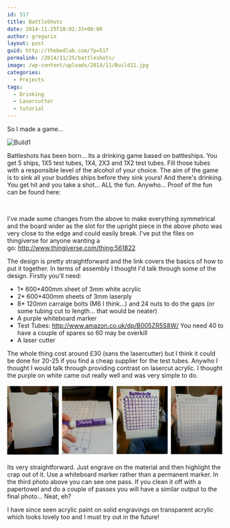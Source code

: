 ```yaml
---
id: 517
title: BattleShots
date: 2014-11-25T18:01:33+00:00
author: gregario
layout: post
guid: http://thebedlab.com/?p=517
permalink: /2014/11/25/battleshots/
image: /wp-content/uploads/2014/11/Build11.jpg
categories:
  - Projects
tags:
  - Drinking
  - Lasercutter
  - tutorial
---
```

So I made a game...



![Build1](http://thebedlab.com/wp-content/uploads/2014/11/Build1.jpg)



Battleshots has been born... Its a drinking game based on battleships. You get 5 ships, 1X5 test tubes, 1X4, 2X3 and 1X2 test tubes. Fill those tubes with a responsible level of the alcohol of your choice. The aim of the game is to sink all your buddies ships before they sink yours! And there's drinking. You get hit and you take a shot... ALL the fun. Anywho... Proof of the fun can be found here:

<img class="aligncenter" src="https://lh3.googleusercontent.com/-TI2GKHaj5q4/U8EanpUlhDI/AAAAAAAAJvs/GZ9xfnl-9dM/w1153-h865-no/IMG_20140711_222231.jpg" alt="" />

I've made some changes from the above to make everything symmetrical and the board wider as the slot for the upright piece in the above photo was very close to the edge and could easily break. I've put the files on thingiverse for anyone wanting a go: http://www.thingiverse.com/thing:561822

The design is pretty straightforward and the link covers the basics of how to put it together. In terms of assembly I thought I'd talk through some of the design. Firstly you'll need:

  * 1\* 600\*400mm sheet of 3mm white acrylic
  * 2\* 600\*400mm sheets of 3mm laserply
  * 8* 120mm carraige bolts (M6 I think...) and 24 nuts to do the gaps (or some tubing cut to length... that would be neater)
  * A purple whiteboard marker
  * Test Tubes: http://www.amazon.co.uk/dp/B005ZR5S8W/ You need 40 to have a couple of spares so 60 may be overkill
  * A laser cutter

The whole thing cost around £30 (sans the lasercutter) but I think it could be done for 20-25 if you find a cheap supplier for the test tubes. Anywho I thought I would talk through providing contrast on lasercut acrylic. I thought the purple on white came out really well and was very simple to do.

![Capture](/wp-content/uploads/2014/11/Capture1.png)

Its very straightforward. Just engrave on the material and then highlight the crap out of it. Use a whiteboard marker rather than a permanent marker. In the third photo above you can see one pass. If you clean it off with a papertowel and do a couple of passes you will have a similar output to the final photo... Neat, eh?

I have since seen acrylic paint on solid engravings on transparent acrylic which looks lovely too and I must try out in the future!